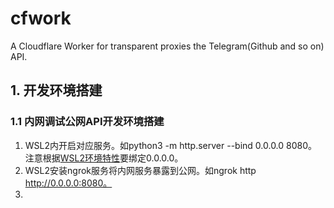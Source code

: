 # cfwork
A Cloudflare Worker for transparent proxies the Telegram(Github and so on) API.

## 1. 开发环境搭建
### 1.1 内网调试公网API开发环境搭建
1. WSL2内开启对应服务。如python3 -m http.server --bind 0.0.0.0 8080。注意根据[WSL2环境特性](https://learn.microsoft.com/en-us/windows/wsl/networking)要绑定0.0.0.0。
2. WSL2安装ngrok服务将内网服务暴露到公网。如ngrok http http://0.0.0.0:8080。
3. 
